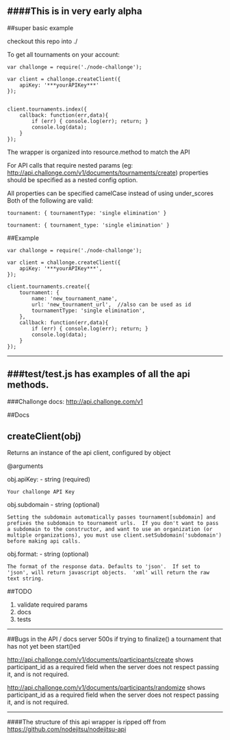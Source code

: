 ####This is in very early alpha
---
##super basic example

checkout this repo into ./

To get all tournaments on your account:

```
var challonge = require('./node-challonge');

var client = challonge.createClient({
	apiKey: '***yourAPIKey***'
});


client.tournaments.index({
	callback: function(err,data){
		if (err) { console.log(err); return; }
		console.log(data);
	}
});

```

The wrapper is organized into resource.method to match the API

For API calls that require nested params (eg: http://api.challonge.com/v1/documents/tournaments/create) properties should be specified as a nested config option.

All properties can be specified camelCase instead of using under_scores Both of the following are valid:
```
tournament: { tournamentType: 'single elimination' }

tournament: { tournament_type: 'single elimination' }

```

##Example

```
var challonge = require('./node-challonge');

var client = challonge.createClient({
	apiKey: '***yourAPIKey***',
});

client.tournaments.create({
	tournament: {
		name: 'new_tournament_name',
		url: 'new_tournament_url',  //also can be used as id
		tournamentType: 'single elimination',
	},
	callback: function(err,data){
		if (err) { console.log(err); return; }
		console.log(data);
	}
});
```
---
###test/test.js has examples of all the api methods.
---
###Challonge docs: http://api.challonge.com/v1


##Docs

createClient(obj)
--------------

Returns an instance of the api client, configured by object

@arguments

obj.apiKey: - string (required)
	
	Your challonge API Key

obj.subdomain - string (optional)
	
	Setting the subdomain automatically passes tournament[subdomain] and prefixes the subdomain to tournament urls.  If you don't want to pass a subdomain to the constructor, and want to use an organization (or multiple organizations), you must use client.setSubdomain('subdomain') before making api calls.

obj.format: - string (optional)
	
	The format of the response data. Defaults to 'json'.  If set to 'json', will return javascript objects.  'xml' will return the raw text string.


##TODO
1. validate required params
2. docs
3. tests

---

##Bugs in the API / docs
server 500s if trying to finalize() a tournament that has not yet been start()ed

http://api.challonge.com/v1/documents/participants/create shows participant_id as a required field when the server does not respect passing it, and is not required.

http://api.challonge.com/v1/documents/participants/randomize shows participant_id as a required field when the server does not respect passing it, and is not required.

---

####The structure of this api wrapper is ripped off from https://github.com/nodejitsu/nodejitsu-api